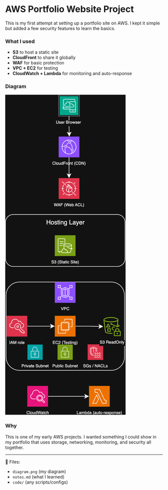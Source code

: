 # AWS Portfolio Website Project  

This is my first attempt at setting up a portfolio site on AWS.
I kept it simple but added a few security features to learn the basics.

### What I used
- **S3** to host a static site  
- **CloudFront** to share it globally  
- **WAF** for basic protection  
- **VPC + EC2** for testing  
- **CloudWatch + Lambda** for monitoring and auto-response  

### Diagram
![Architecture Diagram](diagram.png)

### Why
This is one of my early AWS projects. I wanted something I could show in my portfolio that uses storage, networking, monitoring, and security all together.  

---

📂 Files:  
- `diagram.png` (my diagram)  
- `notes.md` (what I learned)  
- `code/` (any scripts/configs)  
